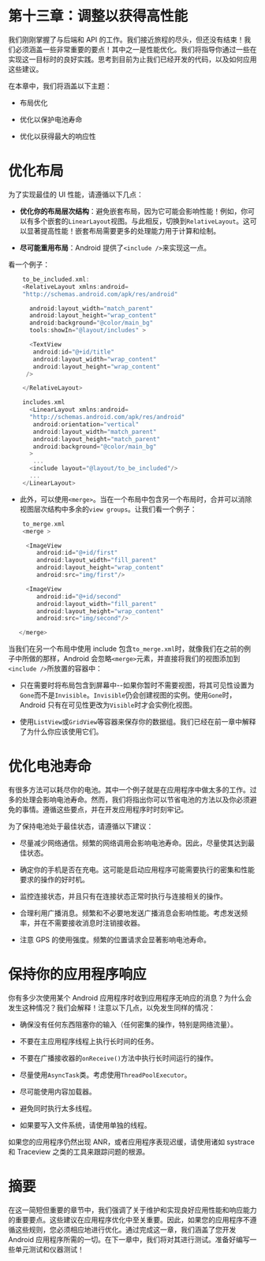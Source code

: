 # 第十三章：调整以获得高性能

我们刚刚掌握了与后端和 API 的工作。我们接近旅程的尽头，但还没有结束！我们必须涵盖一些非常重要的要点！其中之一是性能优化。我们将指导你通过一些在实现这一目标时的良好实践。思考到目前为止我们已经开发的代码，以及如何应用这些建议。

在本章中，我们将涵盖以下主题：

+   布局优化

+   优化以保护电池寿命

+   优化以获得最大的响应性

# 优化布局

为了实现最佳的 UI 性能，请遵循以下几点：

+   **优化你的布局层次结构**：避免嵌套布局，因为它可能会影响性能！例如，你可以有多个嵌套的`LinearLayout`视图。与此相反，切换到`RelativeLayout`。这可以显著提高性能！嵌套布局需要更多的处理能力用于计算和绘制。

+   **尽可能重用布局**：Android 提供了`<include />`来实现这一点。

看一个例子：

```kt
    to_be_included.xml: 
    <RelativeLayout xmlns:android=
    "http://schemas.android.com/apk/res/android" 

      android:layout_width="match_parent" 
      android:layout_height="wrap_content" 
      android:background="@color/main_bg" 
      tools:showIn="@layout/includes" > 

      <TextView  
       android:id="@+id/title" 
       android:layout_width="wrap_content" 
       android:layout_height="wrap_content" 
     /> 

    </RelativeLayout>

    includes.xml 
      <LinearLayout xmlns:android=
      "http://schemas.android.com/apk/res/android" 
       android:orientation="vertical" 
       android:layout_width="match_parent" 
       android:layout_height="match_parent" 
       android:background="@color/main_bg" 
      > 
       ... 
      <include layout="@layout/to_be_included"/> 
      ... 
    </LinearLayout> 
```

+   此外，可以使用`<merge>`。当在一个布局中包含另一个布局时，合并可以消除视图层次结构中多余的`view groups`。让我们看一个例子：

```kt
    to_merge.xml 
    <merge > 

     <ImageView 
        android:id="@+id/first" 
        android:layout_width="fill_parent" 
        android:layout_height="wrap_content" 
        android:src="img/first"/> 

     <ImageView 
        android:id="@+id/second" 
        android:layout_width="fill_parent" 
        android:layout_height="wrap_content" 
        android:src="img/second"/> 

   </merge> 
```

当我们在另一个布局中使用 include 包含`to_merge.xml`时，就像我们在之前的例子中所做的那样，Android 会忽略`<merge>`元素，并直接将我们的视图添加到`<include />`所放置的容器中：

+   只在需要时将布局包含到屏幕中--如果你暂时不需要视图，将其可见性设置为`Gone`而不是`Invisible`。`Invisible`仍会创建视图的实例。使用`Gone`时，Android 只有在可见性更改为`Visible`时才会实例化视图。

+   使用`ListView`或`GridView`等容器来保存你的数据组。我们已经在前一章中解释了为什么你应该使用它们。

# 优化电池寿命

有很多方法可以耗尽你的电池。其中一个例子就是在应用程序中做太多的工作。过多的处理会影响电池寿命。然而，我们将指出你可以节省电池的方法以及你必须避免的事情。遵循这些要点，并在开发应用程序时时刻牢记。

为了保持电池处于最佳状态，请遵循以下建议：

+   尽量减少网络通信。频繁的网络调用会影响电池寿命。因此，尽量使其达到最佳状态。

+   确定你的手机是否在充电。这可能是启动应用程序可能需要执行的密集和性能要求的操作的好时机。

+   监控连接状态，并且只有在连接状态正常时执行与连接相关的操作。

+   合理利用广播消息。频繁和不必要地发送广播消息会影响性能。考虑发送频率，并在不需要接收消息时注销接收器。

+   注意 GPS 的使用强度。频繁的位置请求会显著影响电池寿命。

# 保持你的应用程序响应

你有多少次使用某个 Android 应用程序时收到应用程序无响应的消息？为什么会发生这种情况？我们会解释！注意以下几点，以免发生同样的情况：

+   确保没有任何东西阻塞你的输入（任何密集的操作，特别是网络流量）。

+   不要在主应用程序线程上执行长时间的任务。

+   不要在广播接收器的`onReceive()`方法中执行长时间运行的操作。

+   尽量使用`AsyncTask`类。考虑使用`ThreadPoolExecutor`。

+   尽可能使用内容加载器。

+   避免同时执行太多线程。

+   如果要写入文件系统，请使用单独的线程。

如果您的应用程序仍然出现 ANR，或者应用程序表现迟缓，请使用诸如 systrace 和 Traceview 之类的工具来跟踪问题的根源。

# 摘要

在这一简短但重要的章节中，我们强调了关于维护和实现良好应用性能和响应能力的重要要点。这些建议在应用程序优化中至关重要。因此，如果您的应用程序不遵循这些规则，您必须相应地进行优化。通过完成这一章，我们涵盖了您开发 Android 应用程序所需的一切。在下一章中，我们将对其进行测试。准备好编写一些单元测试和仪器测试！
